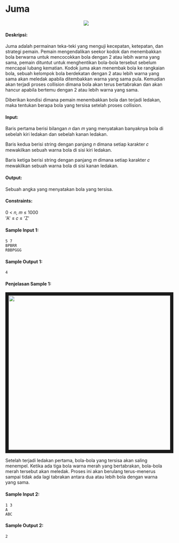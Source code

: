 # Juma
<p align="center">
  <img src="https://github.com/kaylanFairuz/Archive/blob/main/Struktur%20Data%202024/Modul%201/assets/juma.png"/>
</p>

#### Deskripsi: 
Juma adalah permainan teka-teki yang menguji kecepatan, ketepatan, dan strategi pemain. Pemain mengendalikan seekor kodok dan menembakkan bola berwarna untuk mencocokkan bola dengan 2 atau lebih warna yang sama, pemain dituntut untuk menghentikan bola-bola tersebut sebelum mencapai lubang kematian. Kodok juma akan menembak bola ke rangkaian bola, sebuah kelompok bola berdekatan dengan 2 atau lebih warna yang sama akan meledak apabila ditembakkan warna yang sama pula. Kemudian akan terjadi proses collision dimana bola akan terus bertabrakan dan akan hancur apabila bertemu dengan 2 atau lebih warna yang sama.

Diberikan kondisi dimana pemain menembakkan bola dan terjadi ledakan, maka tentukan berapa bola yang tersisa setelah proses collision.

#### Input:
Baris pertama berisi bilangan 𝑛 dan 𝑚 yang menyatakan banyaknya bola di sebelah kiri ledakan dan sebelah kanan ledakan.

Baris kedua berisi string dengan panjang 𝑛 dimana setiap karakter 𝑐 mewakilkan sebuah warna bola di sisi kiri ledakan.

Baris ketiga berisi string dengan panjang 𝑚 dimana setiap karakter 𝑐 mewakilkan sebuah warna bola di sisi kanan ledakan.

#### Output:
Sebuah angka yang menyatakan bola yang tersisa.

#### Constraints:
0 < 𝑛, 𝑚 ≤ 1000<br>
'A' ≤ 𝑐 ≤ 'Z'

#### Sample Input 1:
```
5 7
BPBRR
RBBPGGG
```

#### Sample Output 1:
```
4
```

#### Penjelasan Sample 1:
<p align="center">
  <img src="https://github.com/kaylanFairuz/Archive/assets/162039500/d8eba607-4df1-4073-bd91-3ed547d4ff0d" width="640" height="480" border="10"/>
</p>

Setelah terjadi ledakan pertama, bola-bola yang tersisa akan saling menempel. Ketika ada tiga bola warna merah yang bertabrakan, bola-bola merah tersebut akan meledak. Proses ini akan berulang terus-menerus sampai tidak ada lagi tabrakan antara dua atau lebih bola dengan warna yang sama.

#### Sample Input 2:
```
1 3
A
ABC
```

#### Sample Output 2:
```
2
```
